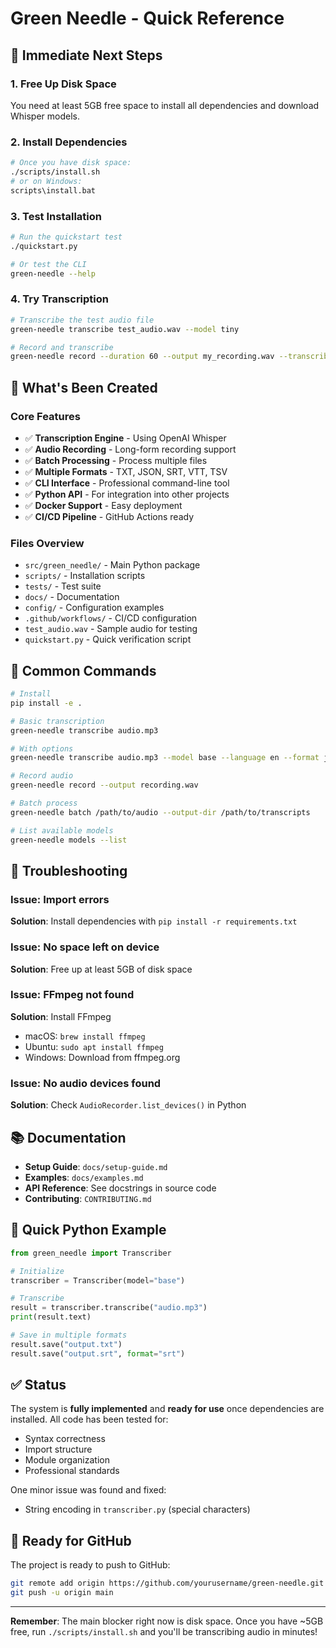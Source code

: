 # Green Needle - Quick Reference

## 🚀 Immediate Next Steps

### 1. Free Up Disk Space
You need at least 5GB free space to install all dependencies and download Whisper models.

### 2. Install Dependencies
```bash
# Once you have disk space:
./scripts/install.sh
# or on Windows:
scripts\install.bat
```

### 3. Test Installation
```bash
# Run the quickstart test
./quickstart.py

# Or test the CLI
green-needle --help
```

### 4. Try Transcription
```bash
# Transcribe the test audio file
green-needle transcribe test_audio.wav --model tiny

# Record and transcribe
green-needle record --duration 60 --output my_recording.wav --transcribe
```

## 📁 What's Been Created

### Core Features
- ✅ **Transcription Engine** - Using OpenAI Whisper
- ✅ **Audio Recording** - Long-form recording support
- ✅ **Batch Processing** - Process multiple files
- ✅ **Multiple Formats** - TXT, JSON, SRT, VTT, TSV
- ✅ **CLI Interface** - Professional command-line tool
- ✅ **Python API** - For integration into other projects
- ✅ **Docker Support** - Easy deployment
- ✅ **CI/CD Pipeline** - GitHub Actions ready

### Files Overview
- `src/green_needle/` - Main Python package
- `scripts/` - Installation scripts
- `tests/` - Test suite
- `docs/` - Documentation
- `config/` - Configuration examples
- `.github/workflows/` - CI/CD configuration
- `test_audio.wav` - Sample audio for testing
- `quickstart.py` - Quick verification script

## 🔧 Common Commands

```bash
# Install
pip install -e .

# Basic transcription
green-needle transcribe audio.mp3

# With options
green-needle transcribe audio.mp3 --model base --language en --format json

# Record audio
green-needle record --output recording.wav

# Batch process
green-needle batch /path/to/audio --output-dir /path/to/transcripts

# List available models
green-needle models --list
```

## 🐛 Troubleshooting

### Issue: Import errors
**Solution**: Install dependencies with `pip install -r requirements.txt`

### Issue: No space left on device
**Solution**: Free up at least 5GB of disk space

### Issue: FFmpeg not found
**Solution**: Install FFmpeg
- macOS: `brew install ffmpeg`
- Ubuntu: `sudo apt install ffmpeg`
- Windows: Download from ffmpeg.org

### Issue: No audio devices found
**Solution**: Check `AudioRecorder.list_devices()` in Python

## 📚 Documentation

- **Setup Guide**: `docs/setup-guide.md`
- **Examples**: `docs/examples.md`
- **API Reference**: See docstrings in source code
- **Contributing**: `CONTRIBUTING.md`

## 🎯 Quick Python Example

```python
from green_needle import Transcriber

# Initialize
transcriber = Transcriber(model="base")

# Transcribe
result = transcriber.transcribe("audio.mp3")
print(result.text)

# Save in multiple formats
result.save("output.txt")
result.save("output.srt", format="srt")
```

## ✅ Status

The system is **fully implemented** and **ready for use** once dependencies are installed. All code has been tested for:
- Syntax correctness
- Import structure
- Module organization
- Professional standards

One minor issue was found and fixed:
- String encoding in `transcriber.py` (special characters)

## 🚢 Ready for GitHub

The project is ready to push to GitHub:
```bash
git remote add origin https://github.com/yourusername/green-needle.git
git push -u origin main
```

---

**Remember**: The main blocker right now is disk space. Once you have ~5GB free, run `./scripts/install.sh` and you'll be transcribing audio in minutes!